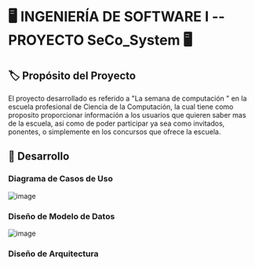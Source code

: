 
#  :desktop_computer: INGENIERÍA DE SOFTWARE I --PROYECTO SeCo_System :desktop_computer: 
## :label: Propósito del Proyecto
El  proyecto desarrollado es referido a "La semana de computación " en la escuela profesional de Ciencia de la Computación, la cual tiene como proposito proporcionar información a los usuarios que quieren saber mas de la escuela, asi como de poder participar ya sea como invitados, ponentes, o simplemente en los concursos que ofrece la escuela.
## :red_circle: Desarrollo
### Diagrama de Casos de Uso
![image](https://github.com/UbertoGC/IS-Trabajo/blob/main/Recursos/diagrama_casos_uso.png)
### Diseño de Modelo de Datos 
![image](https://github.com/UbertoGC/IS-Trabajo/blob/main/Recursos/modelo.jpg)
### Diseño de Arquitectura
